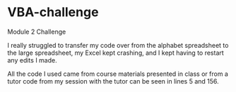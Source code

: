 # VBA-challenge
Module 2 Challenge

I really struggled to transfer my code over from the alphabet spreadsheet to the large spreadsheet, my Excel kept crashing, and I kept having to restart any edits I made. 

All the code I used came from course materials presented in class or from a tutor
code from my session with the tutor can be seen in lines 5 and 156. 
